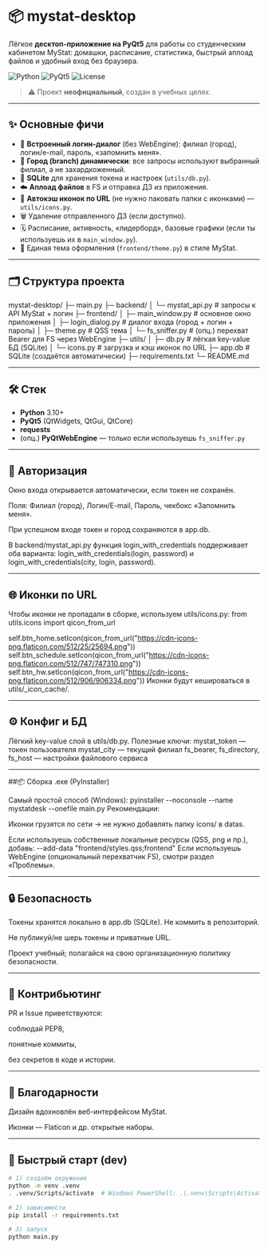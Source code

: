 # 📦 mystat-desktop

Лёгкое **десктоп-приложение на PyQt5** для работы со студенческим кабинетом MyStat:
домашки, расписание, статистика, быстрый аплоад файлов и удобный вход без браузера.

![Python](https://img.shields.io/badge/Python-3.10%2B-3776AB?logo=python&logoColor=white)
![PyQt5](https://img.shields.io/badge/PyQt5-%E2%9C%94-41CD52)
![License](https://img.shields.io/badge/License-MIT-informational)

> ⚠️ Проект **неофициальный**, создан в учебных целях.

---

## ✨ Основные фичи

- 🔐 **Встроенный логин-диалог** (без WebEngine): филиал (город), логин/e-mail, пароль, «запомнить меня».
- 🧭 **Город (branch) динамически**: все запросы используют выбранный филиал, а не захардкоженный.
- 💾 **SQLite** для хранения токена и настроек (`utils/db.py`).
- ☁️ **Аплоад файлов** в FS и отправка ДЗ из приложения.
- 🧹 **Автокэш иконок по URL** (не нужно паковать папки с иконками) — `utils/icons.py`.
- 🗑️ Удаление отправленного ДЗ (если доступно).
- 🗓️ Расписание, активность, «лидерборд», базовые графики (если ты используешь их в `main_window.py`).
- 🎨 Единая тема оформления (`frontend/theme.py`) в стиле MyStat.

---

## 🗂️ Структура проекта

mystat-desktop/
├─ main.py
├─ backend/
│ └─ mystat_api.py # запросы к API MyStat + логин
├─ frontend/
│ ├─ main_window.py # основное окно приложения
│ ├─ login_dialog.py # диалог входа (город + логин + пароль)
│ ├─ theme.py # QSS тема
│ └─ fs_sniffer.py # (опц.) перехват Bearer для FS через WebEngine
├─ utils/
│ ├─ db.py # лёгкая key-value БД (SQLite)
│ └─ icons.py # загрузка и кэш иконок по URL
├─ app.db # SQLite (создаётся автоматически)
├─ requirements.txt
└─ README.md


---

## 🛠️ Стек

- **Python** 3.10+
- **PyQt5** (QtWidgets, QtGui, QtCore)
- **requests**
- (опц.) **PyQtWebEngine** — только если используешь `fs_sniffer.py`

---

## 🔑 Авторизация

Окно входа открывается автоматически, если токен не сохранён.

Поля: Филиал (город), Логин/E-mail, Пароль, чекбокс «Запомнить меня».

При успешном входе токен и город сохраняются в app.db.

В backend/mystat_api.py функция login_with_credentials поддерживает оба варианта:
login_with_credentials(login, password) и login_with_credentials(city, login, password).

---

## 🌐 Иконки по URL

Чтобы иконки не пропадали в сборке, используем utils/icons.py:
from utils.icons import qicon_from_url

self.btn_home.setIcon(qicon_from_url("https://cdn-icons-png.flaticon.com/512/25/25694.png"))
self.btn_schedule.setIcon(qicon_from_url("https://cdn-icons-png.flaticon.com/512/747/747310.png"))
self.btn_hw.setIcon(qicon_from_url("https://cdn-icons-png.flaticon.com/512/906/906334.png"))
Иконки будут кешироваться в utils/_icon_cache/.

---

## ⚙️ Конфиг и БД

Лёгкий key-value слой в utils/db.py.
Полезные ключи:
mystat_token — токен пользователя
mystat_city — текущий филиал
fs_bearer, fs_directory, fs_host — настройки файлового сервиса

---

##📦 Сборка .exe (PyInstaller)

Самый простой способ (Windows):
pyinstaller --noconsole --name mystatdesk --onefile main.py
Рекомендации:

Иконки грузятся по сети → не нужно добавлять папку icons/ в datas.

Если используешь собственные локальные ресурсы (QSS, png и пр.), добавь:
--add-data "frontend/styles.qss;frontend"
Если используешь WebEngine (опциональный перехватчик FS), смотри раздел «Проблемы».

---

## 🔒 Безопасность

Токены хранятся локально в app.db (SQLite). Не коммить в репозиторий.

Не публикуй/не шерь токены и приватные URL.

Проект учебный; полагайся на свою организационную политику безопасности.

---

## 🤝 Контрибьютинг

PR и Issue приветствуются:

соблюдай PEP8,

понятные коммиты,

без секретов в коде и истории.

---

## 🙌 Благодарности

Дизайн вдохновлён веб-интерфейсом MyStat.

Иконки — Flaticon и др. открытые наборы.

---

## 🚀 Быстрый старт (dev)

```bash
# 1) создаём окружение
python -m venv .venv
. .venv/Scripts/activate  # Windows PowerShell: .\.venv\Scripts\Activate.ps1

# 2) зависимости
pip install -r requirements.txt

# 3) запуск
python main.py
